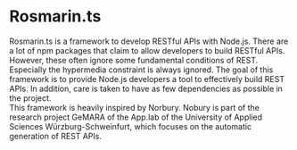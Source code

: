 # Rosmarin.ts

Rosmarin.ts is a framework to develop RESTful APIs with Node.js. There are a lot of npm packages that claim to allow 
developers to build RESTful APIs. However, these often ignore some fundamental conditions of REST. 
Especially the hypermedia constraint is always ignored. The goal of this framework is to provide Node.js developers a tool
to effectively build REST APIs. In addition, care is taken to have as few dependencies as possible in the project. \
This framework is heavily inspired by Norbury. Nobury is part of the research project GeMARA of the App.lab of the 
University of Applied Sciences Würzburg-Schweinfurt, 
which focuses on the automatic generation of REST APIs.
